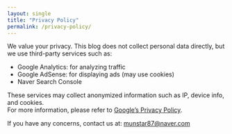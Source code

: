 ```yaml
---
layout: single
title: "Privacy Policy"
permalink: /privacy-policy/
---
```


We value your privacy. This blog does not collect personal data directly, but we use third-party services such as:

- Google Analytics: for analyzing traffic
- Google AdSense: for displaying ads (may use cookies)
- Naver Search Console

These services may collect anonymized information such as IP, device info, and cookies.  
For more information, please refer to [Google’s Privacy Policy](https://policies.google.com/privacy).

If you have any concerns, contact us at: [munstar87@naver.com](mailto:munstar87@naver.com)
